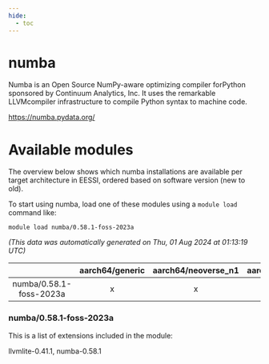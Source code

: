 ```yaml
---
hide:
  - toc
---
```


numba
=====


Numba is an Open Source NumPy-aware optimizing compiler forPython sponsored by Continuum Analytics, Inc. It uses the remarkable LLVMcompiler infrastructure to compile Python syntax to machine code.

https://numba.pydata.org/
# Available modules


The overview below shows which numba installations are available per target architecture in EESSI, ordered based on software version (new to old).

To start using numba, load one of these modules using a `module load` command like:

```shell
module load numba/0.58.1-foss-2023a
```

*(This data was automatically generated on Thu, 01 Aug 2024 at 01:13:19 UTC)*  

| |aarch64/generic|aarch64/neoverse_n1|aarch64/neoverse_v1|x86_64/generic|x86_64/amd/zen2|x86_64/amd/zen3|x86_64/intel/haswell|x86_64/intel/skylake_avx512|
| :---: | :---: | :---: | :---: | :---: | :---: | :---: | :---: | :---: |
|numba/0.58.1-foss-2023a|x|x|x|x|x|x|x|x|


### numba/0.58.1-foss-2023a

This is a list of extensions included in the module:

llvmlite-0.41.1, numba-0.58.1